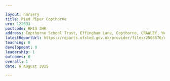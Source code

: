 ```yaml
---

layout: nursery
title: Pied Piper Copthorne
urn: 122633
postcode: RH10 3HR
address: Copthorne School Trust, Effingham Lane, Copthorne, CRAWLEY, West Sussex, RH10 3HR
latestReportUrl: https://reports.ofsted.gov.uk/provider/files/2505576/urn/122633.pdf
teaching: 0
development: 0
leadership: 1
outcomes: 0
overall: 1
date: 6 August 2015

---
```

